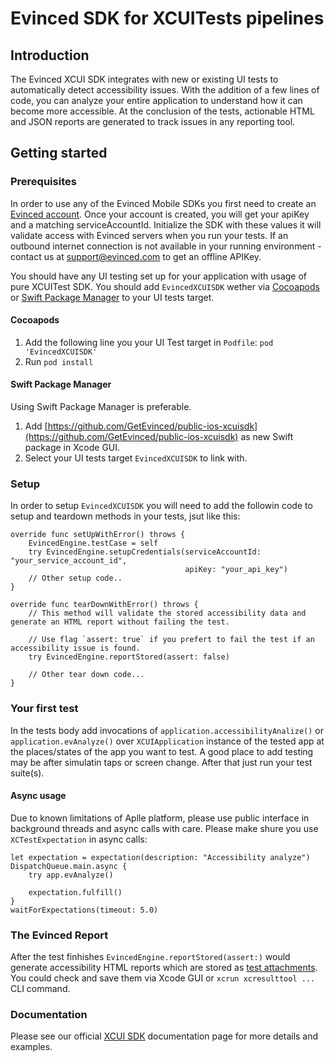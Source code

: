 # Evinced SDK for XCUITests pipelines

## Introduction
The Evinced XCUI SDK integrates with new or existing UI tests to automatically detect accessibility issues. With the addition of a few lines of code, you can analyze your entire application to understand how it can become more accessible. At the conclusion of the tests, actionable HTML and JSON reports are generated to track issues in any reporting tool.

## Getting started

### Prerequisites

In order to use any of the Evinced Mobile SDKs you first need to create an [Evinced account](https://hub.evinced.com/login). Once your account is created, you will get your apiKey and a matching serviceAccountId. Initialize the SDK with these values it will validate access with Evinced servers when you run your tests.
If an outbound internet connection is not available in your running environment - contact us at support@evinced.com to get an offline APIKey.

You should have any UI testing set up for your application with usage of pure XCUITest SDK.
You should add `EvincedXCUISDK` wether via [Cocoapods](https://cocoapods.org/) or [Swift Package Manager](https://swift.org/package-manager/) to your UI tests target.

#### Cocoapods
1. Add the following line you your UI Test target in `Podfile`: `pod 'EvincedXCUISDK'`
2. Run `pod install`

#### Swift Package Manager
Using Swift Package Manager is preferable.
1. Add [https://github.com/GetEvinced/public-ios-xcuisdk](https://github.com/GetEvinced/public-ios-xcuisdk) as new Swift package in Xcode GUI.
2. Select your UI tests target `EvincedXCUISDK` to link with.

### Setup
In order to setup `EvincedXCUISDK` you will need to add the followin code to setup and teardown methods in your tests, jsut like this:

```
override func setUpWithError() throws {
    EvincedEngine.testCase = self
    try EvincedEngine.setupCredentials(serviceAccountId: "your_service_account_id",
                                       apiKey: "your_api_key")
    // Other setup code..
}
```

```
override func tearDownWithError() throws {
    // This method will validate the stored accessibility data and generate an HTML report without failing the test.
    
    // Use flag `assert: true` if you prefert to fail the test if an accessibility issue is found.    
    try EvincedEngine.reportStored(assert: false)
    
    // Other tear down code...
}
```
### Your first test
In the tests body add invocations of `application.accessibilityAnalize()` or `application.evAnalyze()` over `XCUIApplication` instance of the tested app at the places/states of the app you want to test. A good place to add testing may be after simulatin taps or screen change.
After that just run your test suite(s).

#### Async usage
Due to known limitations of Aplle platform, please use public interface in background threads and async calls with care. Please make shure you use `XCTestExpectation` in async calls:
```
let expectation = expectation(description: "Accessibility analyze")
DispatchQueue.main.async {
    try app.evAnalyze()
    
    expectation.fulfill()
}
waitForExpectations(timeout: 5.0)
```

### The Evinced Report
After the test finhishes `EvincedEngine.reportStored(assert:)` would generate accessibility HTML reports which are stored as [test attachments](https://developer.apple.com/documentation/xctest/activities_and_attachments/adding_attachments_to_tests_activities_and_issues). You could check and save them via Xcode GUI or `xcrun xcresulttool ...` CLI command.

### Documentation
Please see our official [XCUI SDK](https://developer.evinced.com/sdks-for-mobile-apps/xcuitest-sdk) documentation page for more details and examples. 
